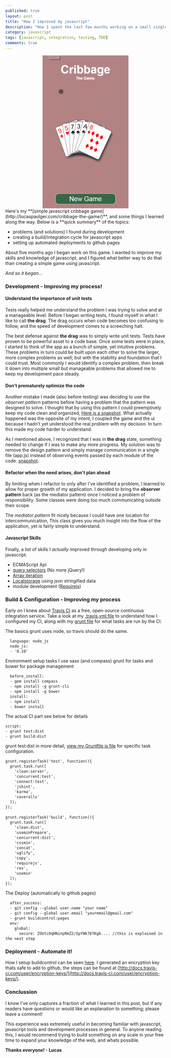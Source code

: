 ```yaml
---
published: true
layout: post
title: "How I improved my javascript"
description: "How I spent the last few months working on a small single page application using only javascript* and how I went about testing, integrating and deploying this application."
category: javascript
tags: [javascript, integration, testing, TDD]
comments: true
---
```

<div style="margin: 0 auto; text-align: center;">
  <img class="mobile-gif" align="center" height="480" src="/images/2014-11-19/cribbage-the-game-demo.gif">
</div>
Here's my **[simple javascript cribbage game](http://lucaspaulger.com/cribbage-the-game/)**, and some things I learned along the way.  
Below is a **quick summary** of the topics:

* problems (and solutions) I found during development
* creating a build/integration cycle for javascript apps
* setting up automated deployments to github pages

About five months ago I began work on this game. I wanted to improve my skills and knowledge of javascript, and I figured what better way to do that than creating a simple game *using* javascript.

*And so it began...*

### Development - Improving my process!

#### Understand the importance of unit tests

Tests really helped me understand the problem I was trying to solve and at a manageable level.  Before I began writing tests, I found myself in what I like to call **the drag**. The drag occurs when code becomes too confusing to follow, and the speed of development comes to a screeching halt.

The best defense against **the drag** was to simply write unit tests. Tests have proven to be powerful asset to a code base. Once some tests were in place, I started to think of the app as a bunch of simple, yet intuitive problems. These problems in turn could be built upon each other to solve the larger, more complex problems as well; but with the stability and foundation that I could trust. Most commonly I would identify a complex problem, then break it down into multiple small but manageable problems that allowed me to keep my development pace steady.

#### Don't prematurely optimize the code

Another mistake I made (also before testing) was deciding to use the *observer pattern* patterns before having a problem that the pattern was designed to solve. I thought that by using this pattern I could preemptively keep my code clean and organized, [Here is a snapshot](https://github.com/lpaulger/cribbage-the-game/blob/a041df9b4f7505bd5c7a16aa97cd2f01e1c83a51). What actually happened was the opposite of my intent, I coupled the game and the ui because I hadn't yet understood the real problem with my decision. In turn this made my code harder to understand.

As I mentioned above, I recognized that I was in **the drag** state, something needed to change if I was to make any more progress. My solution was to remove the design pattern and simply manage communication in a single file (app.js) instead of observing events passed by each module of the code. [snapshot](https://github.com/lpaulger/cribbage-the-game/tree/613ffc0d3c21130f9f2af787a32987ca8edaef19).

#### Refactor when the need arises, don't plan ahead

By limiting when I refactor to only after I've identified a problem, I learned to allow for proper growth of my application.  I decided to bring the **observer pattern** back (as the mediator pattern) once I noticed a problem of responsibility. Some classes were doing too much communicating outside their scope.

The *mediator pattern* fit nicely because I could have one location for intercommunication, This class gives you much insight into the flow of the application, yet is fairly simple to understand.

#### Javascript Skills
Finally, a list of skills I *actually* improved through developing only in javascript.

* ECMAScript Api
 * [query selectors](https://developer.mozilla.org/en-US/docs/Web/API/document.querySelector) (No more jQuery!)
 * [Array iteration](https://developer.mozilla.org/en-US/docs/Web/JavaScript/Reference/Global_Objects/Array)
* [Localstorage](https://developer.mozilla.org/en-US/docs/Web/Guide/API/DOM/Storage) using json stringified data
* module development ([Requirejs](http://requirejs.org/))

### Build & Configuration - Improving my process

Early on I knew about [Travis CI](https://travis-ci.org/) as a free, open-source continuous integration service.  Take a look at my [.travis.yml file](https://github.com/lpaulger/cribbage-the-game/blob/master/.travis.yml) to understand how I configured my CI, along with my [grunt file](https://github.com/lpaulger/cribbage-the-game/blob/master/Gruntfile.js) for what tasks are run by the CI.

The basics
grunt uses node, so travis should do the same.

```shell
  language: node_js
  node_js:
  - '0.10'
```

Environment setup tasks
I use sass (and compass)
grunt for tasks
and bower for package management

```shell
  before_install:
  - gem install compass
  - npm install -g grunt-cli
  - npm install -g bower
  install:
  - npm install
  - bower install
```

The actual CI part
see below for details

```shell
script:
- grunt test:dist
- grunt build:dist
```

grunt test:dist in more detail, [view my Gruntfile.js file](https://github.com/lpaulger/cribbage-the-game/blob/master/Gruntfile.js) for specific task configuration.

```shell
grunt.registerTask('test', function(){
  grunt.task.run([
    'clean:server',
    'concurrent:test',
    'connect:test',
    'jshint',
    'karma',
    'coveralls'
  ]);
});

grunt.registerTask('build', function(){
  grunt.task.run([
    'clean:dist',
    'useminPrepare',
    'concurrent:dist',
    'cssmin',
    'concat',
    'uglify',
    'copy',
    'requirejs',
    'rev',
    'usemin'
  ]);
});

```

The Deploy (automatically to github pages)

```shell
  after_success:
  - git config --global user.name "your name"
  - git config --global user.email "youremail@gmail.com"
  - grunt buildcontrol:pages
  env:
    global:
      secure: ZOUtcOqHNinpRmZ2/SpYWk787Kg6.... //this is explained in the next step

```

### Deployment - Automate it!

How I setup buildcontrol can be seen [here](https://github.com/lpaulger/cribbage-the-game/commit/ee16ef2e7d037c0cc0ef53b57f16e506a22e2378).  I generated an encryption key thats safe to add to github, the steps can be found at [http://docs.travis-ci.com/user/encryption-keys/](http://docs.travis-ci.com/user/encryption-keys/).


### Conclussion
I know I've only captures a fraction of what I learned in this post, but if any readers have questions or would like an explanation to something; please leave a comment!  

This experience was extremely useful in becoming familiar with javascript, javascript tools and development processes in general. To anyone reading this, I would recommend trying to build something on any scale in your free time to expand your knowledge of the web, and whats possible.

**Thanks everyone! - Lucas**
